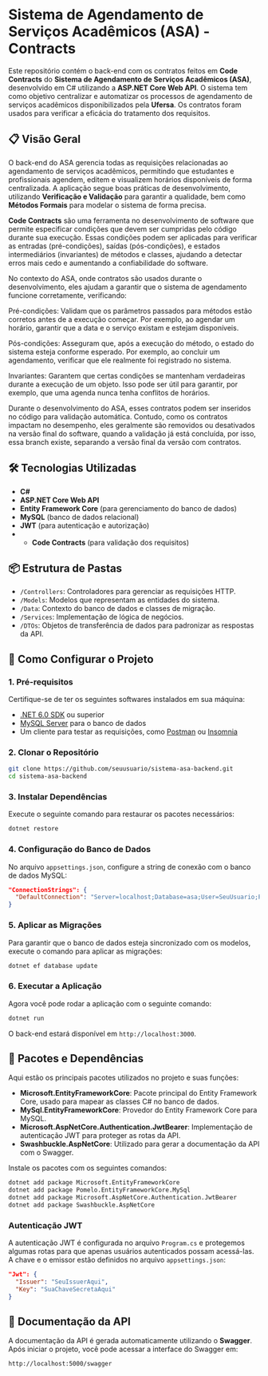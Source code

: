 # Sistema de Agendamento de Serviços Acadêmicos (ASA) - Contracts

Este repositório contém o back-end com os contratos feitos em **Code Contracts** do **Sistema de Agendamento de Serviços Acadêmicos (ASA)**, desenvolvido em C# utilizando a **ASP.NET Core Web API**. O sistema tem como objetivo centralizar e automatizar os processos de agendamento de serviços acadêmicos disponibilizados pela **Ufersa**. Os contratos foram usados para verificar a eficácia do tratamento dos requisitos.

## 📋 Visão Geral

O back-end do ASA gerencia todas as requisições relacionadas ao agendamento de serviços acadêmicos, permitindo que estudantes e profissionais agendem, editem e visualizem horários disponíveis de forma centralizada. A aplicação segue boas práticas de desenvolvimento, utilizando **Verificação e Validação** para garantir a qualidade, bem como **Métodos Formais** para modelar o sistema de forma precisa.

**Code Contracts** são uma ferramenta no desenvolvimento de software que permite especificar condições que devem ser cumpridas pelo código durante sua execução. Essas condições podem ser aplicadas para verificar as entradas (pré-condições), saídas (pós-condições), e estados intermediários (invariantes) de métodos e classes, ajudando a detectar erros mais cedo e aumentando a confiabilidade do software.

No contexto do ASA, onde contratos são usados durante o desenvolvimento, eles ajudam a garantir que o sistema de agendamento funcione corretamente, verificando:

Pré-condições: Validam que os parâmetros passados para métodos estão corretos antes de a execução começar. Por exemplo, ao agendar um horário, garantir que a data e o serviço existam e estejam disponíveis.

Pós-condições: Asseguram que, após a execução do método, o estado do sistema esteja conforme esperado. Por exemplo, ao concluir um agendamento, verificar que ele realmente foi registrado no sistema.

Invariantes: Garantem que certas condições se mantenham verdadeiras durante a execução de um objeto. Isso pode ser útil para garantir, por exemplo, que uma agenda nunca tenha conflitos de horários.

Durante o desenvolvimento do ASA, esses contratos podem ser inseridos no código para validação automática. Contudo, como os contratos impactam no desempenho, eles geralmente são removidos ou desativados na versão final do software, quando a validação já está concluída, por isso, essa branch existe, separando a versão final da versão com contratos.

## 🛠️ Tecnologias Utilizadas

- **C#**
- **ASP.NET Core Web API**
- **Entity Framework Core** (para gerenciamento do banco de dados)
- **MySQL** (banco de dados relacional)
- **JWT** (para autenticação e autorização)
- - **Code Contracts** (para validação dos requisitos)

## 📦 Estrutura de Pastas

- `/Controllers`: Controladores para gerenciar as requisições HTTP.
- `/Models`: Modelos que representam as entidades do sistema.
- `/Data`: Contexto do banco de dados e classes de migração.
- `/Services`: Implementação de lógica de negócios.
- `/DTOs`: Objetos de transferência de dados para padronizar as respostas da API.

## 🚀 Como Configurar o Projeto

### 1. Pré-requisitos

Certifique-se de ter os seguintes softwares instalados em sua máquina:

- [.NET 6.0 SDK](https://dotnet.microsoft.com/download/dotnet/6.0) ou superior
- [MySQL Server](https://dev.mysql.com/downloads/mysql/) para o banco de dados
- Um cliente para testar as requisições, como [Postman](https://www.postman.com/) ou [Insomnia](https://insomnia.rest/)

### 2. Clonar o Repositório

```bash
git clone https://github.com/seuusuario/sistema-asa-backend.git
cd sistema-asa-backend
```

### 3. Instalar Dependências

Execute o seguinte comando para restaurar os pacotes necessários:

```bash
dotnet restore
```

### 4. Configuração do Banco de Dados

No arquivo `appsettings.json`, configure a string de conexão com o banco de dados MySQL:

```json
"ConnectionStrings": {
  "DefaultConnection": "Server=localhost;Database=asa;User=SeuUsuario;Password=SuaSenha;"
}
```

### 5. Aplicar as Migrações

Para garantir que o banco de dados esteja sincronizado com os modelos, execute o comando para aplicar as migrações:

```bash
dotnet ef database update
```

### 6. Executar a Aplicação

Agora você pode rodar a aplicação com o seguinte comando:

```bash
dotnet run
```

O back-end estará disponível em `http://localhost:3000`.

## 🧩 Pacotes e Dependências

Aqui estão os principais pacotes utilizados no projeto e suas funções:

- **Microsoft.EntityFrameworkCore**: Pacote principal do Entity Framework Core, usado para mapear as classes C# no banco de dados.
- **MySql.EntityFrameworkCore**: Provedor do Entity Framework Core para MySQL.
- **Microsoft.AspNetCore.Authentication.JwtBearer**: Implementação de autenticação JWT para proteger as rotas da API.
- **Swashbuckle.AspNetCore**: Utilizado para gerar a documentação da API com o Swagger.
  
Instale os pacotes com os seguintes comandos:

```bash
dotnet add package Microsoft.EntityFrameworkCore
dotnet add package Pomelo.EntityFrameworkCore.MySql
dotnet add package Microsoft.AspNetCore.Authentication.JwtBearer
dotnet add package Swashbuckle.AspNetCore
```

### Autenticação JWT

A autenticação JWT é configurada no arquivo `Program.cs` e protegemos algumas rotas para que apenas usuários autenticados possam acessá-las. A chave e o emissor estão definidos no arquivo `appsettings.json`:

```json
"Jwt": {
  "Issuer": "SeuIssuerAqui",
  "Key": "SuaChaveSecretaAqui"
}
```

## 📑 Documentação da API

A documentação da API é gerada automaticamente utilizando o **Swagger**. Após iniciar o projeto, você pode acessar a interface do Swagger em:

```
http://localhost:5000/swagger
```



